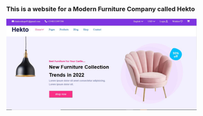﻿### This is a website  for a Modern Furniture Company called Hekto
![hekto-page1](https://github.com/ujuhope/Modern-Furniture_site_design/blob/main/images/Hekto-page1.JPG)

